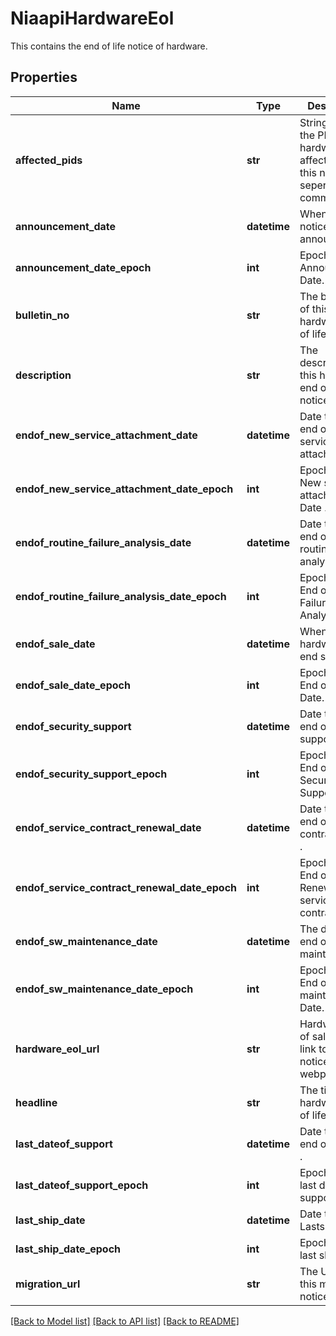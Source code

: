 # NiaapiHardwareEol

This contains the end of life notice of hardware. 
## Properties
Name | Type | Description | Notes
------------ | ------------- | ------------- | -------------
**affected_pids** | **str** | String contains the PID of hardwares affected by this notice, seperated by comma.   | [optional] 
**announcement_date** | **datetime** | When this notice is announced.   | [optional] 
**announcement_date_epoch** | **int** | Epoch time of Announcement Date.   | [optional] 
**bulletin_no** | **str** | The bulletinno of this hardware end of life notice.   | [optional] 
**description** | **str** | The description of this hardware end of life notice.   | [optional] 
**endof_new_service_attachment_date** | **datetime** | Date time of end of new services attachment  .   | [optional] 
**endof_new_service_attachment_date_epoch** | **int** | Epoch time of New service attachment Date .   | [optional] 
**endof_routine_failure_analysis_date** | **datetime** | Date time of end of routinefailure analysis.   | [optional] 
**endof_routine_failure_analysis_date_epoch** | **int** | Epoch time of End of Routine Failure Analysis Date.   | [optional] 
**endof_sale_date** | **datetime** | When this hardware will end sale.   | [optional] 
**endof_sale_date_epoch** | **int** | Epoch time of End of Sale Date.   | [optional] 
**endof_security_support** | **datetime** | Date time of end of security support .   | [optional] 
**endof_security_support_epoch** | **int** | Epoch time of End of Security Support Date .   | [optional] 
**endof_service_contract_renewal_date** | **datetime** | Date time of end of service contract renew .   | [optional] 
**endof_service_contract_renewal_date_epoch** | **int** | Epoch time of End of Renewal service contract.   | [optional] 
**endof_sw_maintenance_date** | **datetime** | The date of end of maintainance.   | [optional] 
**endof_sw_maintenance_date_epoch** | **int** | Epoch time of End of maintenance Date.   | [optional] 
**hardware_eol_url** | **str** | Hardware end of sale URL link to the notice webpage.   | [optional] 
**headline** | **str** | The title of this hardware end of life notice.   | [optional] 
**last_dateof_support** | **datetime** | Date time of end of support .   | [optional] 
**last_dateof_support_epoch** | **int** | Epoch time of last date of support .   | [optional] 
**last_ship_date** | **datetime** | Date time of Lastship Date.   | [optional] 
**last_ship_date_epoch** | **int** | Epoch time of last ship Date.   | [optional] 
**migration_url** | **str** | The URL of this migration notice.    | [optional] 

[[Back to Model list]](../README.md#documentation-for-models) [[Back to API list]](../README.md#documentation-for-api-endpoints) [[Back to README]](../README.md)


